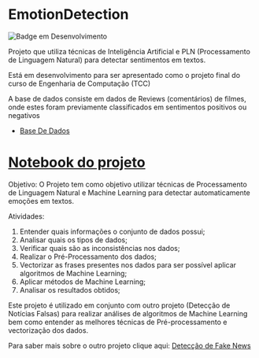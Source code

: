 # EmotionDetection

![Badge em Desenvolvimento](http://img.shields.io/static/v1?label=STATUS&message=EM%20DESENVOLVIMENTO&color=GREEN&style=for-the-badge)



Projeto que utiliza técnicas de Inteligência Artificial e PLN (Processamento de Linguagem Natural) para detectar sentimentos em textos.

Está em desenvolvimento para ser apresentado como o projeto final do curso de Engenharia de Computação (TCC)

A base de dados consiste em dados de Reviews (comentários) de filmes, onde estes foram previamente classificados em sentimentos positivos ou negativos
* [Base De Dados](https://github.com/laxmimerit/IMDB-Movie-Reviews-Large-Dataset-50k)


# [Notebook do projeto](https://github.com/lucca-fsc/EmotionDetection/blob/main/Sentiment_Analysis_with_SkLearn.ipynb)

Objetivo: O Projeto tem como objetivo utilizar técnicas de Processamento de Linguagem Natural e Machine Learning para detectar automaticamente emoções em textos.

Atividades:
1. Entender quais informações o conjunto de dados possui;
2. Analisar quais os tipos de dados;
3. Verificar quais são as inconsistências nos dados;
4. Realizar o Pré-Processamento dos dados;
5. Vectorizar as frases presentes nos dados para ser possível aplicar algoritmos de Machine Learning;
6. Aplicar métodos de Machine Learning;
7. Analisar os resultados obtidos;

Este projeto é utilizado em conjunto com outro projeto (Detecção de Notícias Falsas) para realizar análises de algoritmos de Machine Learning bem como entender as melhores técnicas de Pré-processamento e vectorização dos dados.

Para saber mais sobre o outro projeto clique aqui: [Detecção de Fake News](https://github.com/lucca-fsc/FakeNewsDetection) 
